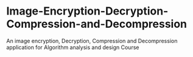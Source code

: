 # Image-Encryption-Decryption-Compression-and-Decompression
An image encryption, Decryption, Compression and Decompression application for Algorithm analysis and design Course
